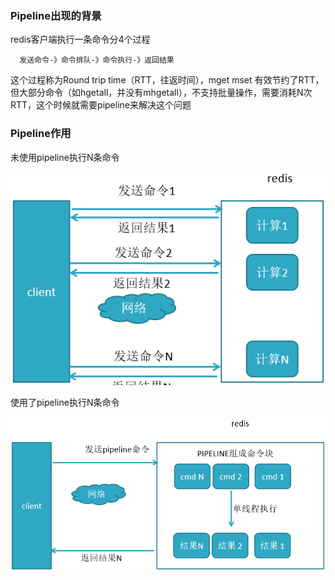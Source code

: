 ### Pipeline出现的背景

redis客户端执行一条命令分4个过程

```
  发送命令-》命令排队-》命令执行-》返回结果
```

这个过程称为Round trip time（RTT，往返时间），mget mset 有效节约了RTT，但大部分命令（如hgetall，并没有mhgetall），不支持批量操作，需要消耗N次RTT，这个时候就需要pipeline来解决这个问题

### Pipeline作用

未使用pipeline执行N条命令

![](/assets/721384781jikfasa.png)

使用了pipeline执行N条命令

![](/assets/uifuias898943.png)





